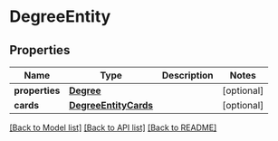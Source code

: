 # DegreeEntity

## Properties
Name | Type | Description | Notes
------------ | ------------- | ------------- | -------------
**properties** | [**Degree**](Degree.md) |  | [optional] 
**cards** | [**DegreeEntityCards**](DegreeEntityCards.md) |  | [optional] 

[[Back to Model list]](../README.md#documentation-for-models) [[Back to API list]](../README.md#documentation-for-api-endpoints) [[Back to README]](../README.md)

